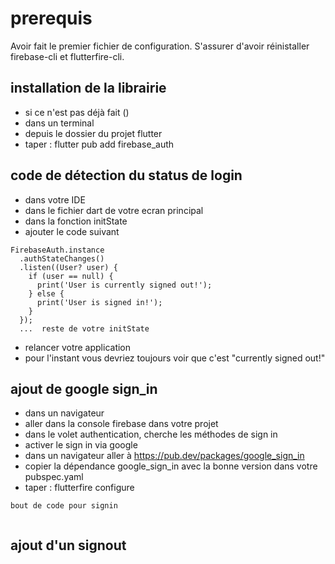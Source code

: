 # prerequis

Avoir fait le premier fichier de configuration. S'assurer d'avoir réinistaller firebase-cli et flutterfire-cli.

## installation de la librairie

- si ce n'est pas déjà fait ()
- dans un terminal
- depuis le dossier du projet flutter
- taper : flutter pub add firebase_auth

## code de détection du status de login

- dans votre IDE
- dans le fichier dart de votre ecran principal
- dans la fonction initState
- ajouter le code suivant

```
FirebaseAuth.instance
  .authStateChanges()
  .listen((User? user) {
    if (user == null) {
      print('User is currently signed out!');
    } else {
      print('User is signed in!');
    }
  });
  ...  reste de votre initState
```

- relancer votre application
- pour l'instant vous devriez toujours voir que c'est "currently signed out!"

## ajout de google sign_in

- dans un navigateur 
- aller dans la console firebase dans votre projet
- dans le volet authentication, cherche les méthodes de sign in
- activer le sign in via google
- dans un navigateur aller à https://pub.dev/packages/google_sign_in
- copier la dépendance google_sign_in avec la bonne version dans votre pubspec.yaml
- taper : flutterfire configure

```
bout de code pour signin


```

## ajout d'un signout
